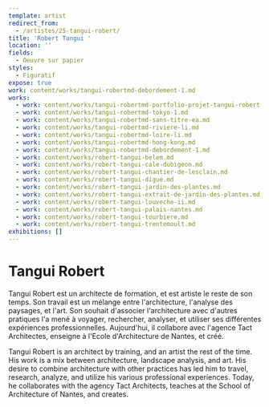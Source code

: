 ```yaml
---
template: artist
redirect_from:
  - /artistes/25-tangui-robert/
title: 'Robert Tangui '
location: ''
fields:
  - Oeuvre sur papier
styles:
  - Figuratif
expose: true
work: content/works/tangui-robertmd-debordement-1.md
works:
  - work: content/works/tangui-robertmd-portfolio-projet-tangui-robert.md
  - work: content/works/tangui-robertmd-tokyo-1.md
  - work: content/works/tangui-robertmd-sans-titre-ea.md
  - work: content/works/tangui-robertmd-riviere-li.md
  - work: content/works/tangui-robertmd-loire-li.md
  - work: content/works/tangui-robertmd-hong-kong.md
  - work: content/works/tangui-robertmd-debordement-1.md
  - work: content/works/robert-tangui-belem.md
  - work: content/works/robert-tangui-cale-dubigeon.md
  - work: content/works/robert-tangui-chantier-de-lesclain.md
  - work: content/works/robert-tangui-digue.md
  - work: content/works/robert-tangui-jardin-des-plantes.md
  - work: content/works/robert-tangui-extrait-de-jardin-des-plantes.md
  - work: content/works/robert-tangui-louveche-ii.md
  - work: content/works/robert-tangui-palais-nantes.md
  - work: content/works/robert-tangui-tourbiere.md
  - work: content/works/robert-tangui-trentemoult.md
exhibitions: []
---
```


# Tangui Robert

Tangui Robert est un architecte de formation, et est artiste le reste de son temps. Son travail est un mélange entre l'architecture, l'analyse des paysages, et l'art. Son souhait d'associer l'architecture avec d'autres pratiques l'a mené à voyager, rechercher, analyser, et utiliser ses différentes expériences professionnelles. Aujourd'hui, il collabore avec l'agence Tact Architectes, enseigne à l'Ecole d'Architecture de Nantes, et créé.

Tangui Robert is an architect by training, and an artist the rest of the time. His work is a mix between architecture, landscape analysis, and art. His desire to combine architecture with other practices has led him to travel, research, analyze, and utilize his various professional experiences. Today, he collaborates with the agency Tact Architects, teaches at the School of Architecture of Nantes, and creates.
